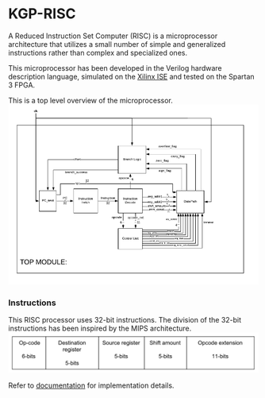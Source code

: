 # KGP-RISC

A Reduced Instruction Set Computer (RISC) is a microprocessor architecture that utilizes a small number of simple and generalized instructions rather than complex and specialized ones. 

This microprocessor has been developed in the Verilog hardware description language, simulated on the [Xilinx ISE](https://www.xilinx.com/products/design-tools/ise-design-suite.html) and tested on the Spartan 3 FPGA.

This is a top level overview of the microprocessor.
![Top Module](/Images/top_mod.png)

### Instructions

This RISC processor uses 32-bit instructions. The division of the 32-bit instructions has been inspired by the MIPS architecture.
![Instruction](/Images/instr.png)

Refer to [documentation](KGP_RISC_Documentation.pdf) for implementation details. 
